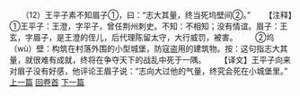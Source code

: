 　　（12）王平子素不知眉子①，曰：“志大其量，终当死坞壁间②。”
　　【注释】①王平子：王澄，字平子，曾任荆州刺史。不知：不相知；没有情谊。眉子：王玄，字眉子，是王澄的侄儿，后代理陈留太守，大行威罚，被害。
　　②坞（wù）壁：构筑在村落外围的小型城堡，防寇盗用的建筑物。按：这句指志大其量，就很难有成就，终将在争夺天下的战乱中死于一隅。
　　【译文】王平子向来对眉子没有好感，他评论王眉子说：“志向大过他的气量，终究会死在小城堡里。”
<br>[上一篇](07_11) [回卷首](07_00) [下一篇](07_13)

